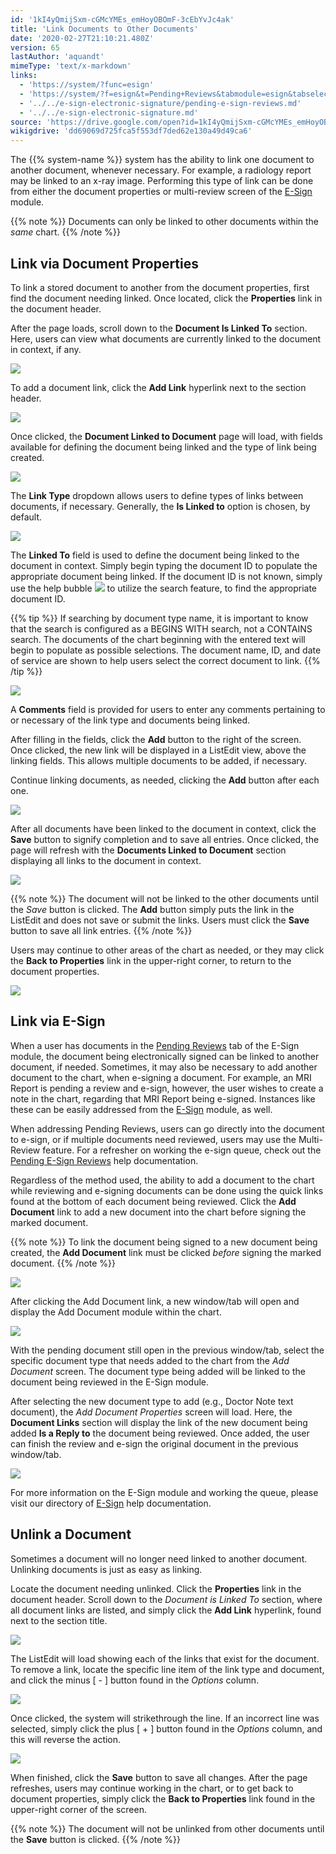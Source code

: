 ```yaml
---
id: '1kI4yQmijSxm-cGMcYMEs_emHoyOBOmF-3cEbYvJc4ak'
title: 'Link Documents to Other Documents'
date: '2020-02-27T21:10:21.480Z'
version: 65
lastAuthor: 'aquandt'
mimeType: 'text/x-markdown'
links:
  - 'https://system/?func=esign'
  - 'https://system/?f=esign&t=Pending+Reviews&tabmodule=esign&tabselect=Pending+Reviews'
  - '../../e-sign-electronic-signature/pending-e-sign-reviews.md'
  - '../../e-sign-electronic-signature.md'
source: 'https://drive.google.com/open?id=1kI4yQmijSxm-cGMcYMEs_emHoyOBOmF-3cEbYvJc4ak'
wikigdrive: 'dd69069d725fca5f553df7ded62e130a49d49ca6'
---
```

The {{% system-name %}} system has the ability to link one document to another document, whenever necessary. For example, a radiology report may be linked to an x-ray image. Performing this type of link can be done from either the document properties or multi-review screen of the [E-Sign](https://system/?func=esign) module.

{{% note %}}
Documents can only be linked to other documents within the *same* chart.
{{% /note %}}

## Link via Document Properties

To link a stored document to another from the document properties, first find the document needing linked. Once located, click the **Properties** link in the document header.

After the page loads, scroll down to the **Document Is Linked To** section. Here, users can view what documents are currently linked to the document in context, if any.

![](../link-documents-to-other-documents.assets/25e5fd7501f67e61d2d8117cd9b0b7ab.png)

To add a document link, click the **Add Link** hyperlink next to the section header.

![](../link-documents-to-other-documents.assets/67642f7d30bfe33d734f05198363bd1c.png)

Once clicked, the **Document Linked to Document** page will load, with fields available for defining the document being linked and the type of link being created.

![](../link-documents-to-other-documents.assets/e89645ad6dad021ae1b23f1d2ad3ca0e.png)

The **Link Type** dropdown allows users to define types of links between documents, if necessary. Generally, the **Is Linked to** option is chosen, by default.

![](../link-documents-to-other-documents.assets/e8a9d6c7d037d23501e17741123606ae.png)

The **Linked To** field is used to define the document being linked to the document in context. Simply begin typing the document ID to populate the appropriate document being linked. If the document ID is not known, simply use the help bubble 
![](../link-documents-to-other-documents.assets/bfbd8ddf9c846e1f985e44f63eaa3e57.png)
 to utilize the search feature, to find the appropriate document ID.

{{% tip %}}
If searching by document type name, it is important to know that the search is configured as a BEGINS WITH search, not a CONTAINS search. The documents of the chart beginning with the entered text will begin to populate as possible selections. The document name, ID, and date of service are shown to help users select the correct document to link.
{{% /tip %}}

![](../link-documents-to-other-documents.assets/2a76303a874297dfdd71349c4af91bb1.png)

A **Comments** field is provided for users to enter any comments pertaining to or necessary of the link type and documents being linked.

After filling in the fields, click the **Add** button to the right of the screen. Once clicked, the new link will be displayed in a ListEdit view, above the linking fields. This allows multiple documents to be added, if necessary.

Continue linking documents, as needed, clicking the **Add** button after each one.

![](../link-documents-to-other-documents.assets/b1614908837dfed1dd4db70b3a960311.png)

After all documents have been linked to the document in context, click the **Save** button to signify completion and to save all entries. Once clicked, the page will refresh with the **Documents Linked to Document** section displaying all links to the document in context.

![](../link-documents-to-other-documents.assets/23e60e4b60f363229a66cf9478702945.png)

{{% note %}}
The document will not be linked to the other documents until the *Save* button is clicked. The **Add** button simply puts the link in the ListEdit and does not save or submit the links. Users must click the **Save** button to save all link entries.
{{% /note %}}

Users may continue to other areas of the chart as needed, or they may click the **Back to Properties** link in the upper-right corner, to return to the document properties.

![](../link-documents-to-other-documents.assets/4af9dc066fdd07d2a1fd69d2fc70e92f.png)

## Link via E-Sign

When a user has documents in the [Pending Reviews](https://system/?f=esign&t=Pending+Reviews&tabmodule=esign&tabselect=Pending+Reviews) tab of the E-Sign module, the document being electronically signed can be linked to another document, if needed. Sometimes, it may also be necessary to add another document to the chart, when e-signing a document. For example, an MRI Report is pending a review and e-sign, however, the user wishes to create a note in the chart, regarding that MRI Report being e-signed. Instances like these can be easily addressed from the [E-Sign](https://system/?func=esign) module, as well.

When addressing Pending Reviews, users can go directly into the document to e-sign, or if multiple documents need reviewed, users may use the Multi-Review feature. For a refresher on working the e-sign queue, check out the [Pending E-Sign Reviews](../../e-sign-electronic-signature/pending-e-sign-reviews.md) help documentation.

Regardless of the method used, the ability to add a document to the chart while reviewing and e-signing documents can be done using the quick links found at the bottom of each document being reviewed. Click the **Add Document** link to add a new document into the chart before signing the marked document.

{{% note %}}
To link the document being signed to a new document being created, the **Add Document** link must be clicked *before* signing the marked document.
{{% /note %}}

![](../link-documents-to-other-documents.assets/cf27be26582b2333e107d5a3fb7e29a1.png)

After clicking the Add Document link, a new window/tab will open and display the Add Document module within the chart.

![](../link-documents-to-other-documents.assets/ba4facc936684174ab0d78f1dac61f8f.png)

With the pending document still open in the previous window/tab, select the specific document type that needs added to the chart from the *Add Document* screen. The document type being added will be linked to the document being reviewed in the E-Sign module.

After selecting the new document type to add (e.g., Doctor Note text document), the *Add Document Properties* screen will load. Here, the **Document Links** section will display the link of the new document being added **Is a Reply to** the document being reviewed. Once added, the user can finish the review and e-sign the original document in the previous window/tab.

![](../link-documents-to-other-documents.assets/16b67440e8d4d53a4fef0e485e5df135.png)

For more information on the E-Sign module and working the queue, please visit our directory of [E-Sign](../../e-sign-electronic-signature.md) help documentation.

## Unlink a Document

Sometimes a document will no longer need linked to another document. Unlinking documents is just as easy as linking.

Locate the document needing unlinked. Click the **Properties** link in the document header. Scroll down to the *Document is Linked To* section, where all document links are listed, and simply click the **Add Link** hyperlink, found next to the section title.

![](../link-documents-to-other-documents.assets/60084ddf8d6d9343e19a6d78a170b923.png)

The ListEdit will load showing each of the links that exist for the document. To remove a link, locate the specific line item of the link type and document, and click the minus [ - ] button found in the *Options* column.

![](../link-documents-to-other-documents.assets/7d19013ece0dd9e6407d588e5ef64f0d.png)

Once clicked, the system will strikethrough the line. If an incorrect line was selected, simply click the plus [ + ] button found in the *Options* column, and this will reverse the action.

![](../link-documents-to-other-documents.assets/6bccfb125224642176d39a6567f4be06.png)

When finished, click the **Save** button to save all changes. After the page refreshes, users may continue working in the chart, or to get back to document properties, simply click the **Back to Properties** link found in the upper-right corner of the screen.

{{% note %}}
The document will not be unlinked from other documents until the **Save** button is clicked.
{{% /note %}}
